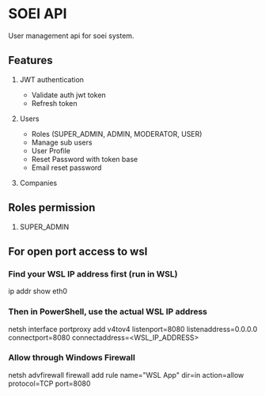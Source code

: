 # SOEI API

User management api for soei system.

## Features

1. JWT authentication

   - Validate auth jwt token
   - Refresh token

2. Users

   - Roles (SUPER_ADMIN, ADMIN, MODERATOR, USER)
   - Manage sub users
   - User Profile
   - Reset Password with token base
   - Email reset password

3. Companies

## Roles permission

1. SUPER_ADMIN

## For open port access to wsl

### Find your WSL IP address first (run in WSL)

ip addr show eth0

### Then in PowerShell, use the actual WSL IP address

netsh interface portproxy add v4tov4 listenport=8080 listenaddress=0.0.0.0 connectport=8080 connectaddress=<WSL_IP_ADDRESS>

### Allow through Windows Firewall

netsh advfirewall firewall add rule name="WSL App" dir=in action=allow protocol=TCP port=8080
